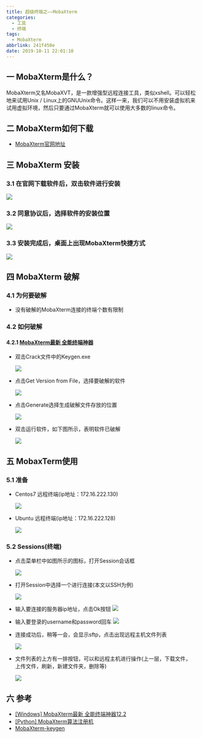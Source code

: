 ```yaml
---
title: 超级终端之——MobaXterm
categories:
  - 工具
  - 终端
tags:
  - MobaXterm
abbrlink: 241f450e
date: 2019-10-11 22:01:10
---
```

## 一 MobaXterm是什么？
MobaXterm又名MobaXVT，是一款增强型远程连接工具，类似xshell。可以轻松地来试用Unix / Linux上的GNUUnix命令。这样一来，我们可以不用安装虚拟机来试用虚拟环境，然后只要通过MobaXterm就可以使用大多数的linux命令。 

<!--more-->

## 二 MobaXterm如何下载
* [MobaXterm官网地址][1]



## 三  MobaXterm 安装

### 3.1 在官网下载软件后，双击软件进行安装
![][2]

### 3.2 同意协议后，选择软件的安装位置
![][3]
### 3.3 安装完成后，桌面上出现MobaXterm快捷方式
![][4]

## 四 MobaXterm 破解

### 4.1 为何要破解
* 没有破解的MobaXterm连接的终端个数有限制


### 4.2 如何破解

#### 4.2.1 [MobaXterm最新 全能终端神器][5]
* 双击Crack文件中的Keygen.exe  

	![][6]

* 点击Get Version from File，选择要破解的软件  

	![][7]

* 点击Generate选择生成破解文件存放的位置  

	![][8]

* 双击运行软件，如下图所示，表明软件已破解

	![][9]

## 五 MobaxTerm使用
### 5.1 准备
* Centos7 远程终端(ip地址：172.16.222.130)

	![][10]

* Ubuntu 远程终端(ip地址：172.16.222.128)

	![][11]

### 5.2 Sessions(终端)

* 点击菜单栏中如图所示的图标，打开Session会话框

	![][12]

* 打开Session中选择一个进行连接(本文以SSH为例)

	![][13]
* 输入要连接的服务器ip地址，点击Ok按钮 
	![][14]

* 输入要登录的username和password回车
	![][15]

* 连接成功后，稍等一会，会显示sftp，点击出现远程主机文件列表 

	![][16]

* 文件列表的上方有一排按钮，可以和远程主机进行操作(上一层，下载文件，上传文件，刷新，新建文件夹，删除等)

	![][17]


## 六 参考  

* [[Windows] MobaXterm最新 全能终端神器12.2][20] 
* [[Python] MobaXterm算法注册机][21]
* [MobaXterm-keygen][22]



[1]: https://mobaxterm.mobatek.net/download-home-edition.html
[2]: https://jsd.onmicrosoft.cn/gh/PGzxc/CDN/blog-image/mobaxterm-install-wizard.png
[3]: https://jsd.onmicrosoft.cn/gh/PGzxc/CDN/blog-image/mobaxterm-intall-wizard-position.png
[4]: https://jsd.onmicrosoft.cn/gh/PGzxc/CDN/blog-image/mobaxterm-install-shortcut.png
[5]:https://www.52pojie.cn/thread-1025639-1-1.html
[6]: https://jsd.onmicrosoft.cn/gh/PGzxc/CDN/blog-image/mobaxterm-keygen-click.png
[7]: https://jsd.onmicrosoft.cn/gh/PGzxc/CDN/blog-image/mobaXterm-crack-get-from-file.png
[8]: https://jsd.onmicrosoft.cn/gh/PGzxc/CDN/blog-image/mobaxterm-crack-generate.png
[9]: https://jsd.onmicrosoft.cn/gh/PGzxc/CDN/blog-image/mobaxterm-crack-finish.png
[10]: https://jsd.onmicrosoft.cn/gh/PGzxc/CDN/blog-image/mobaxterm-remote-centos7.png
[11]: https://jsd.onmicrosoft.cn/gh/PGzxc/CDN/blog-image/mobaxterm-remote-ubuntu.png
[12]: https://jsd.onmicrosoft.cn/gh/PGzxc/CDN/blog-image/mobaxterm-add-sessions.png
[13]: https://jsd.onmicrosoft.cn/gh/PGzxc/CDN/blog-image/mobaxterm-ssh-session.png
[14]: https://jsd.onmicrosoft.cn/gh/PGzxc/CDN/blog-image/mobaxterm-ssh-connect.png
[15]: https://jsd.onmicrosoft.cn/gh/PGzxc/CDN/blog-image/mobaxterm-ssh-login-root.png
[16]: https://jsd.onmicrosoft.cn/gh/PGzxc/CDN/blog-image/mobaxterm-connect-sftp-file.png
[17]: https://jsd.onmicrosoft.cn/gh/PGzxc/CDN/blog-image/mobaxterm-remote-file-function.png



[20]:https://www.52pojie.cn/thread-1025639-1-1.html
[21]:https://www.52pojie.cn/thread-812140-1-1.html
[22]:https://github.com/DoubleLabyrinth/MobaXterm-keygen
